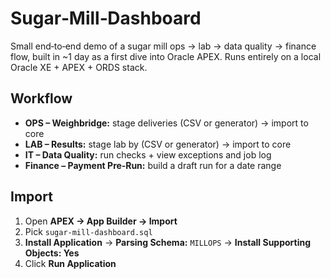# Sugar‑Mill‑Dashboard
Small end‑to‑end demo of a sugar mill ops → lab → data quality → finance flow, built in \~1 day as a first dive into Oracle APEX. Runs entirely on a local Oracle XE + APEX + ORDS stack.

## Workflow
  * **OPS – Weighbridge:** stage deliveries (CSV or generator) → import to core
  * **LAB – Results:** stage lab by (CSV or generator) → import to core
  * **IT – Data Quality:** run checks + view exceptions and job log
  * **Finance – Payment Pre‑Run:** build a draft run for a date range

## Import
1. Open **APEX → App Builder → Import**
2. Pick `sugar-mill-dashboard.sql`
3. **Install Application** → **Parsing Schema:** `MILLOPS` → **Install Supporting Objects: Yes**
4. Click **Run Application**